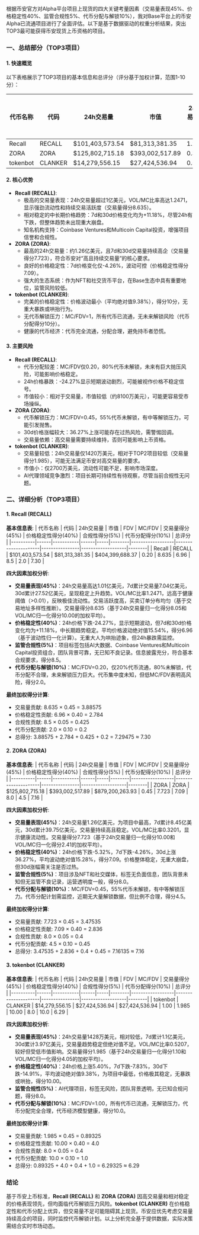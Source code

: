 根据币安官方对Alpha平台项目上现货的四大关键考量因素（交易量表现45%、价格稳定性40%、监管合规性5%、代币分配与解锁10%），我对Base平台上的币安Alpha已流通项目进行了全面评估。以下是基于数据驱动的权重分析结果，突出TOP3最可能获得币安现货上币资格的项目。

### 一、总结部分（TOP3项目）

#### 1. 快速概览
以下表格展示了TOP3项目的基本信息和总评分（评分基于加权计算，范围1-10分）：

| 代币名称 | 代码 | 24h交易量 | 市值 | 24h交易量/市值 | FDV | MC/FDV | 总评分(1-10分) |
|----------|------|-----------|------|----------------|-----|--------|----------------|
| Recall | RECALL | $101,403,573.54 | $81,313,381.35 | 1.2471 | $404,399,688.37 | 0.20 | 7.30 |
| ZORA | ZORA | $125,802,715.18 | $393,002,517.89 | 0.3201 | $879,200,263.93 | 0.45 | 7.16 |
| tokenbot | CLANKER | $14,279,556.15 | $27,424,536.94 | 0.5207 | $27,424,536.94 | 1.00 | 6.29 |

#### 2. 核心优势
- **Recall (RECALL)**:
  - 极高的交易量表现：24h交易量超过1亿美元，VOL/MC比率高达1.2471，显示强劲流动性和持续交易活跃度（交易量得分8.635）。
  - 相对稳定的中长期价格趋势：7d和30d价格变化均为+11.18%，尽管24h有下跌，但整体趋势未出现重大崩盘。
  - 知名机构支持：Coinbase Ventures和Multicoin Capital投资，增强项目信誉和合规性。
- **ZORA (ZORA)**:
  - 最高的24h交易量：约1.26亿美元，且7d和30d交易量持续高企（交易量得分7.723），符合币安对“高且持续交易量”的核心要求。
  - 良好的价格稳定性：7d价格变化仅-4.26%，波动可控（价格稳定性得分7.09）。
  - 强大的生态系统：作为NFT和社交货币平台，在Base生态中具有重要地位，监管风险较低。
- **tokenbot (CLANKER)**:
  - 完美的价格稳定性：价格波动最小（平均绝对值9.38%），得分10分，无重大暴跌或哄抬行为。
  - 无代币解锁压力：MC/FDV=1，所有代币已流通，无未来解锁风险（代币分配得分10分）。
  - 健康的代币经济：代币完全流通，分配合理，避免持币者恐慌。

#### 3. 主要风险
- **Recall (RECALL)**:
  - 代币分配较差：MC/FDV仅0.20，80%代币未解锁，未来有巨大抛压风险，可能影响价格稳定。
  - 24h价格暴跌：-24.27%显示短期波动剧烈，可能被视作价格不稳定信号。
  - 市值较小：相对于交易量，市值较低（约8100万美元），可能更容易受市场操纵。
- **ZORA (ZORA)**:
  - 代币解锁压力：MC/FDV=0.45，55%代币未解锁，有中等解锁压力，可能引发抛售。
  - 30d价格涨幅较大：36.27%上涨可能存在过热风险，需警惕回调。
  - 交易量依赖：高交易量需要持续维持，否则可能影响上币资格。
- **tokenbot (CLANKER)**:
  - 交易量较低：24h交易量仅1420万美元，相对于TOP2项目较低（交易量得分1.985），可能无法满足币安对高交易量的要求。
  - 市值小：仅2700万美元，流动性可能不足，影响市场深度。
  - AI代理领域竞争激烈：项目长期可持续性有待观察，尽管当前合规性无问题。

### 二、详细分析（TOP3项目）

#### 1. Recall (RECALL)
**基本信息表**:
| 代币名称 | 代码 | 24h交易量 | 市值 | FDV | MC/FDV | 交易量得分(45%) | 价格稳定性得分(40%) | 合规性得分(5%) | 代币分配得分(10%) | 总评分 |
|----------|------|-----------|------|-----|--------|------------------|---------------------|----------------|-------------------|--------|
| Recall | RECALL | $101,403,573.54 | $81,313,381.35 | $404,399,688.37 | 0.20 | 8.635 | 6.96 | 8.5 | 2.0 | 7.30 |

**四大因素加权分析**:
- **交易量表现(45%)**：24h交易量高达1.01亿美元，7d累计交易量7.04亿美元，30d累计27.52亿美元，呈现稳定上升趋势。VOL/MC比率1.2471，远高于健康阈值（>0.01），反映极佳流动性。交易活跃度高，买卖订单分布均匀（基于交易地址多样性推断）。交易量得分8.635（基于24h交易量归一化得分8.05和VOL/MC归一化得分10.00的加权平均）。
- **价格稳定性(40%)**：24h价格下跌-24.27%，显示短期波动，但7d和30d价格变化均为+11.18%，中长期趋势稳定。平均价格波动绝对值15.54%，得分6.96（基于波动性归一化计算）。无重大人为哄抬迹象，但24h暴跌需监控。
- **监管合规性(5%)**：项目标签包括AI大数据、Coinbase Ventures和Multicoin Capital投资组合，团队背景可靠，无已知不良记录。信息披露充分，符合基本合规要求，得分8.5。
- **代币分配与解锁(10%)**：MC/FDV=0.20，仅20%代币流通，80%未解锁，代币分配不合理，未来解锁压力巨大。代币集中度未知，但低MC/FDV表明高风险，得分2.0。

**最终加权得分计算**:
- 交易量贡献: 8.635 × 0.45 = 3.88575
- 价格稳定性贡献: 6.96 × 0.40 = 2.784
- 合规性贡献: 8.5 × 0.05 = 0.425
- 代币分配贡献: 2.0 × 0.10 = 0.2
- 总得分: 3.88575 + 2.784 + 0.425 + 0.2 = 7.29475 ≈ 7.30

#### 2. ZORA (ZORA)
**基本信息表**:
| 代币名称 | 代码 | 24h交易量 | 市值 | FDV | MC/FDV | 交易量得分(45%) | 价格稳定性得分(40%) | 合规性得分(5%) | 代币分配得分(10%) | 总评分 |
|----------|------|-----------|------|-----|--------|------------------|---------------------|----------------|-------------------|--------|
| ZORA | ZORA | $125,802,715.18 | $393,002,517.89 | $879,200,263.93 | 0.45 | 7.723 | 7.09 | 8.0 | 4.5 | 7.16 |

**四大因素加权分析**:
- **交易量表现(45%)**：24h交易量1.26亿美元，为项目中最高，7d累计8.45亿美元，30d累计39.75亿美元，交易量持续高且稳定。VOL/MC比率0.3201，显示健康流动性。交易量得分7.723（基于24h交易量归一化得分10.00和VOL/MC归一化得分2.41的加权平均）。
- **价格稳定性(40%)**：24h价格下跌-5.32%，7d下跌-4.26%，30d上涨36.27%，平均波动绝对值15.28%，得分7.09。价格整体稳定，无重大崩盘，但30d涨幅需关注是否过热。
- **监管合规性(5%)**：项目涉及NFT和社交媒体，标签无负面信息，团队背景未知但无监管不良记录，运营透明度一般，得分8.0。
- **代币分配与解锁(10%)**：MC/FDV=0.45，55%代币未解锁，有中等解锁压力。代币分配计划需监控，近期无大量解锁数据，但比例不合理，得分4.5。

**最终加权得分计算**:
- 交易量贡献: 7.723 × 0.45 = 3.47535
- 价格稳定性贡献: 7.09 × 0.40 = 2.836
- 合规性贡献: 8.0 × 0.05 = 0.4
- 代币分配贡献: 4.5 × 0.10 = 0.45
- 总得分: 3.47535 + 2.836 + 0.4 + 0.45 = 7.16135 ≈ 7.16

#### 3. tokenbot (CLANKER)
**基本信息表**:
| 代币名称 | 代码 | 24h交易量 | 市值 | FDV | MC/FDV | 交易量得分(45%) | 价格稳定性得分(40%) | 合规性得分(5%) | 代币分配得分(10%) | 总评分 |
|----------|------|-----------|------|-----|--------|------------------|---------------------|----------------|-------------------|--------|
| tokenbot | CLANKER | $14,279,556.15 | $27,424,536.94 | $27,424,536.94 | 1.00 | 1.985 | 10.00 | 8.0 | 10.0 | 6.29 |

**四大因素加权分析**:
- **交易量表现(45%)**：24h交易量1428万美元，相对较低，7d累计1.1亿美元，30d累计3.97亿美元，交易量趋势稳定但绝对值不足。VOL/MC比率0.5207，较好但受低市值影响。交易量得分1.985（基于24h交易量归一化得分1.10和VOL/MC归一化得分4.05的加权平均）。
- **价格稳定性(40%)**：24h价格上涨5.40%，7d下跌-7.83%，30d下跌-14.91%，平均波动绝对值9.38%，为项目中最低，价格极其稳定，无暴跌或哄抬，得分10.00。
- **监管合规性(5%)**：AI代理项目，标签无风险，团队背景透明，无已知合规问题，得分8.0。
- **代币分配与解锁(10%)**：MC/FDV=1.00，所有代币已流通，无解锁压力，代币分配完全合理，代币经济模型健康，得分10.0。

**最终加权得分计算**:
- 交易量贡献: 1.985 × 0.45 = 0.89325
- 价格稳定性贡献: 10.00 × 0.40 = 4.0
- 合规性贡献: 8.0 × 0.05 = 0.4
- 代币分配贡献: 10.0 × 0.10 = 1.0
- 总得分: 0.89325 + 4.0 + 0.4 + 1.0 = 6.29325 ≈ 6.29

### 结论
基于币安上币标准，**Recall (RECALL)** 和 **ZORA (ZORA)** 因高交易量和相对稳定的价格表现领先，但均面临代币解锁压力风险。**tokenbot (CLANKER)** 在价格稳定性和代币分配上优异，但交易量不足可能阻碍其上现货。币安应优先考虑交易量持续高企的项目，同时监控代币解锁计划。以上分析完全基于提供数据，实际决策需结合实时市场动态。